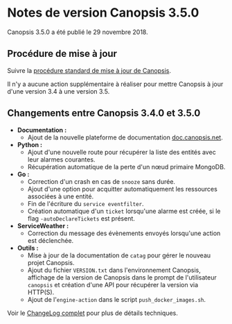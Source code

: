 # Notes de version Canopsis 3.5.0

Canopsis 3.5.0 a été publié le 29 novembre 2018.

## Procédure de mise à jour

Suivre la [procédure standard de mise à jour de Canopsis](../guide-administration/mise-a-jour/index.md).

Il n'y a aucune action supplémentaire à réaliser pour mettre Canopsis à jour d'une version 3.4 à une version 3.5.

## Changements entre Canopsis 3.4.0 et 3.5.0

*  **Documentation :**
    *  Ajout de la nouvelle plateforme de documentation [doc.canopsis.net](https://doc.canopsis.net). 
*  **Python :**
    *  Ajout d'une nouvelle route pour récupérer la liste des entités avec leur alarmes courantes.
    *  Récupération automatique de la perte d'un nœud primaire MongoDB.
*  **Go :**
    *  Correction d'un crash en cas de `snooze` sans durée.
    *  Ajout d'une option pour acquitter automatiquement les ressources associées à une entité.
    *  Fin de l'écriture du `service eventfilter`.
    *  Création automatique d'un `ticket` lorsqu'une alarme est créée, si le flag `-autoDeclareTickets` est présent.
*  **ServiceWeather :**
    *  Correction du message des évènements envoyés lorsqu'une action est déclenchée.
*  **Outils :**
    *  Mise à jour de la documentation de `catag` pour gérer le nouveau projet Canopsis.
    *  Ajout du fichier `VERSION.txt` dans l'environnement Canopsis, affichage de la version de Canopsis dans le prompt de l'utilisateur `canopsis` et création d'une API pour récupérer la version via HTTP(S).
    *  Ajout de l'`engine-action` dans le script `push_docker_images.sh`.

Voir le [ChangeLog complet](https://git.canopsis.net/canopsis/canopsis/blob/develop/CHANGELOG.md) pour plus de détails techniques.
